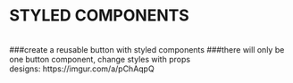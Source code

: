 <h1>STYLED COMPONENTS</h1>
<br>
###create a reusable button with styled components
###there will only be one button component, change styles with props
<br>designs: https://imgur.com/a/pChAqpQ
